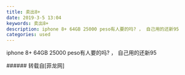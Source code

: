 ```yaml
---
title: 卖出8+
date: 2019-3-5 13:04
keywords: 卖出8+
description: iphone 8+ 64GB 25000 peso有人要的吗? ， 自己用的还新95
categories: used
---
```

<td class="t_f" id="postmessage_3160384">

iphone 8+ 64GB 25000 peso有人要的吗? ， 自己用的还新95<br/>
<img alt="" border="0" class="zoom" data-cf-modified-9d640e68bab59cea5a8d0514-="" file="http://www.flw.ph/data/appbyme/upload/image/201903/05/iqOqXuGzDWMr.jpg" id="aimg_G00Vo" lazyloadthumb="1" onclick="" onmouseover="" src="http://www.flw.ph/data/appbyme/upload/image/201903/05/iqOqXuGzDWMr.jpg"/><br/>
</td>
###### 转载自[菲龙网]